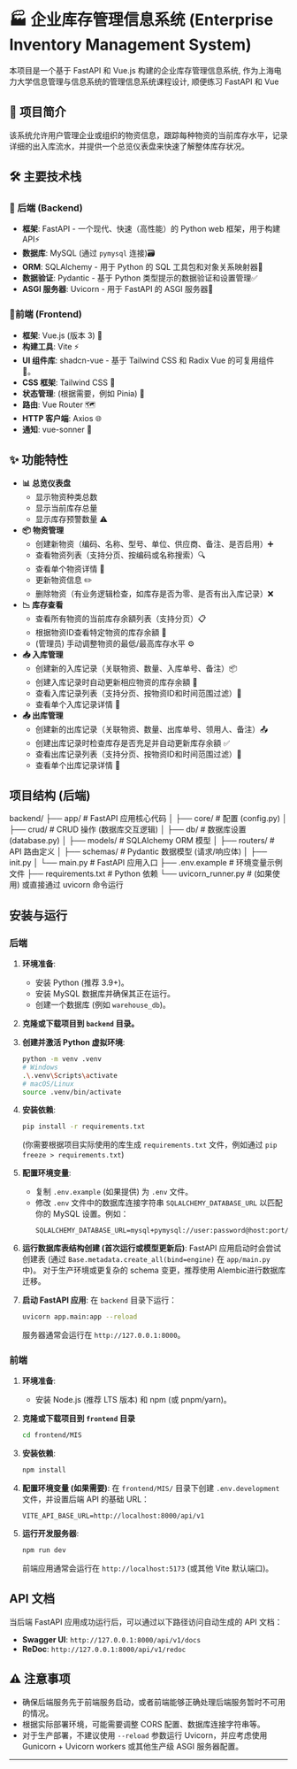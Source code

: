 # 🏭 企业库存管理信息系统 (Enterprise Inventory Management System)

本项目是一个基于 FastAPI 和 Vue.js 构建的企业库存管理信息系统, 作为上海电力大学信息管理与信息系统的管理信息系统课程设计, 顺便练习 FastAPI 和 Vue

## 📖 项目简介

该系统允许用户管理企业或组织的物资信息，跟踪每种物资的当前库存水平，记录详细的出入库流水，并提供一个总览仪表盘来快速了解整体库存状况。

## 🛠️ 主要技术栈

### 🔧 后端 (Backend)

* **框架**: FastAPI - 一个现代、快速（高性能）的 Python web 框架，用于构建 API⚡
* **数据库**: MySQL (通过 `pymysql` 连接)🗃️
* **ORM**: SQLAlchemy - 用于 Python 的 SQL 工具包和对象关系映射器🧩
* **数据验证**: Pydantic - 基于 Python 类型提示的数据验证和设置管理✅
* **ASGI 服务器**: Uvicorn - 用于 FastAPI 的 ASGI 服务器🚀

### 🎨前端 (Frontend)

* **框架**: Vue.js (版本 3) 🌟
* **构建工具**: Vite ⚡
* **UI 组件库**: shadcn-vue - 基于 Tailwind CSS 和 Radix Vue 的可复用组件 🎨。
* **CSS 框架**: Tailwind CSS 🎨
* **状态管理**: (根据需要，例如 Pinia) 🧠
* **路由**: Vue Router 🗺️
* **HTTP 客户端**: Axios 🌐
* **通知**: vue-sonner 🔔

## ✨ 功能特性

* **📊 总览仪表盘**
    * 显示物资种类总数
    * 显示当前库存总量
    * 显示库存预警数量 ⚠️
* **📦 物资管理**
    * 创建新物资（编码、名称、型号、单位、供应商、备注、是否启用）➕
    * 查看物资列表（支持分页、按编码或名称搜索）🔍
    * 查看单个物资详情 👀
    * 更新物资信息 ✏️
    * 删除物资（有业务逻辑检查，如库存是否为零、是否有出入库记录）❌
* **📉 库存查看**
    * 查看所有物资的当前库存余額列表（支持分页）📋
    * 根据物资ID查看特定物资的库存余額 🔎
    * (管理员) 手动调整物资的最低/最高库存水平 ⚙️
* **📥 入库管理**
    * 创建新的入库记录（关联物资、数量、入库单号、备注）📦
    * 创建入库记录时自动更新相应物资的库存余額 🔄
    * 查看入库记录列表（支持分页、按物资ID和时间范围过滤）📜
    * 查看单个入库记录详情 👀
* **📤 出库管理**
    * 创建新的出库记录（关联物资、数量、出库单号、领用人、备注）📤
    * 创建出库记录时检查库存是否充足并自动更新库存余額 ✅
    * 查看出库记录列表（支持分页、按物资ID和时间范围过滤）📜
    * 查看单个出库记录详情 👀

## 项目结构 (后端)

backend/
├── app/                  # FastAPI 应用核心代码
│   ├── core/             # 配置 (config.py)
│   ├── crud/             # CRUD 操作 (数据库交互逻辑)
│   ├── db/               # 数据库设置 (database.py)
│   ├── models/           # SQLAlchemy ORM 模型
│   ├── routers/          # API 路由定义
│   ├── schemas/          # Pydantic 数据模型 (请求/响应体)
│   ├── init.py
│   └── main.py           # FastAPI 应用入口
├── .env.example          # 环境变量示例文件
├── requirements.txt      # Python 依赖
└── uvicorn_runner.py     # (如果使用) 或直接通过 uvicorn 命令运行

## 安装与运行

### 后端

1.  **环境准备**:
    * 安装 Python (推荐 3.9+)。
    * 安装 MySQL 数据库并确保其正在运行。
    * 创建一个数据库 (例如 `warehouse_db`)。

2.  **克隆或下载项目到 `backend` 目录。**

3.  **创建并激活 Python 虚拟环境**:
    ```bash
    python -m venv .venv
    # Windows
    .\.venv\Scripts\activate
    # macOS/Linux
    source .venv/bin/activate
    ```

4.  **安装依赖**:
    ```bash
    pip install -r requirements.txt
    ```
    (你需要根据项目实际使用的库生成 `requirements.txt` 文件，例如通过 `pip freeze > requirements.txt`)

5.  **配置环境变量**:
    * 复制 `.env.example` (如果提供) 为 `.env` 文件。
    * 修改 `.env` 文件中的数据库连接字符串 `SQLALCHEMY_DATABASE_URL` 以匹配你的 MySQL 设置。例如：
        ```env
        SQLALCHEMY_DATABASE_URL=mysql+pymysql://user:password@host:port/warehouse_db
        ```

6.  **运行数据库表结构创建 (首次运行或模型更新后)**:
    FastAPI 应用启动时会尝试创建表 (通过 `Base.metadata.create_all(bind=engine)` 在 `app/main.py` 中)。
    对于生产环境或更复杂的 schema 变更，推荐使用 Alembic进行数据库迁移。

7.  **启动 FastAPI 应用**:
    在 `backend` 目录下运行：
    ```bash
    uvicorn app.main:app --reload
    ```
    服务器通常会运行在 `http://127.0.0.1:8000`。

### 前端

1.  **环境准备**:
    * 安装 Node.js (推荐 LTS 版本) 和 npm (或 pnpm/yarn)。

2.  **克隆或下载项目到 `frontend` 目录**
    ```bash
    cd frontend/MIS
    ```

3.  **安装依赖**:
    ```bash
    npm install
    ```

4.  **配置环境变量 (如果需要)**:
    在 `frontend/MIS/` 目录下创建 `.env.development` 文件，并设置后端 API 的基础 URL：
    ```env
    VITE_API_BASE_URL=http://localhost:8000/api/v1
    ```

5.  **运行开发服务器**:
    ```bash
    npm run dev
    ```
    前端应用通常会运行在 `http://localhost:5173` (或其他 Vite 默认端口)。

## API 文档

当后端 FastAPI 应用成功运行后，可以通过以下路径访问自动生成的 API 文档：

* **Swagger UI**: `http://127.0.0.1:8000/api/v1/docs`
* **ReDoc**: `http://127.0.0.1:8000/api/v1/redoc`

## ⚠️ 注意事项

* 确保后端服务先于前端服务启动，或者前端能够正确处理后端服务暂时不可用的情况。
* 根据实际部署环境，可能需要调整 CORS 配置、数据库连接字符串等。
* 对于生产部署，不建议使用 `--reload` 参数运行 Uvicorn，并应考虑使用 Gunicorn + Uvicorn workers 或其他生产级 ASGI 服务器配置。

---

